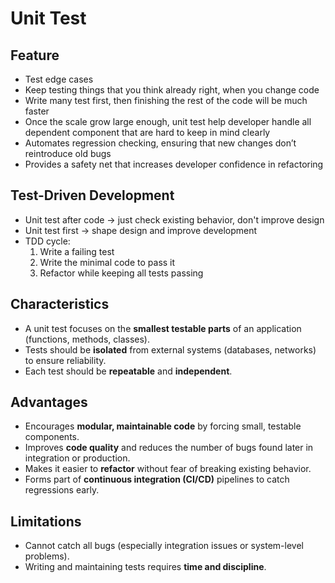 # Unit Test

## Feature
- Test edge cases
- Keep testing things that you think already right, when you change code
- Write many test first, then finishing the rest of the code will be much faster
- Once the scale grow large enough, unit test help developer handle all dependent component that are hard to keep in mind clearly
- Automates regression checking, ensuring that new changes don’t reintroduce old bugs
- Provides a safety net that increases developer confidence in refactoring

## Test-Driven Development
- Unit test after code -> just check existing behavior, don't improve design
- Unit test first -> shape design and improve development
- TDD cycle:
  1. Write a failing test
  2. Write the minimal code to pass it
  3. Refactor while keeping all tests passing  

## Characteristics
- A unit test focuses on the **smallest testable parts** of an application (functions, methods, classes).  
- Tests should be **isolated** from external systems (databases, networks) to ensure reliability.  
- Each test should be **repeatable** and **independent**.

## Advantages
- Encourages **modular, maintainable code** by forcing small, testable components.  
- Improves **code quality** and reduces the number of bugs found later in integration or production.  
- Makes it easier to **refactor** without fear of breaking existing behavior.  
- Forms part of **continuous integration (CI/CD)** pipelines to catch regressions early.

## Limitations
- Cannot catch all bugs (especially integration issues or system-level problems).  
- Writing and maintaining tests requires **time and discipline**.  

